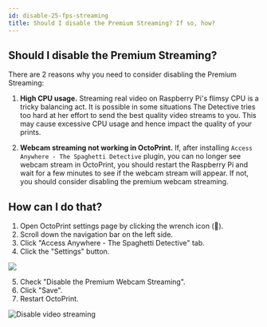 ```yaml
---
id: disable-25-fps-streaming
title: Should I disable the Premium Streaming? If so, how?
---
```


## Should I disable the Premium Streaming?

There are 2 reasons why you need to consider disabling the Premium Streaming:

1. **High CPU usage.** Streaming real video on Raspberry Pi's flimsy CPU is a tricky balancing act. It is possible in some situations The Detective tries too hard at her effort to send the best quality video streams to you. This may cause excessive CPU usage and hence impact the quality of your prints.

2. **Webcam streaming not working in OctoPrint.** If, after installing `Access Anywhere - The Spaghetti Detective` plugin, you can no longer see webcam stream in OctoPrint, you should restart the Raspberry Pi and wait for a few minutes to see if the webcam stream will appear. If not, you should consider disabling the premium webcam streaming.


## How can I do that?

1. Open OctoPrint settings page by clicking the wrench icon (**🔧**).
2. Scroll down the navigation bar on the left side.
3. Click "Access Anywhere - The Spaghetti Detective" tab.
4. Click the "Settings" button.

![](/img/user-guides/helpdocs/tsd-plugin-open-settings-page.gif)

5. Check "Disable the Premium Webcam Streaming".
6. Click "Save".
7. Restart OctoPrint.

![Disable video streaming](/img/user-guides/settings-disable-25-fps-streaming.png)
